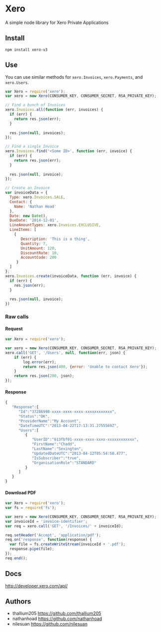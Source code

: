 # Xero
 A simple node library for Xero Private Applications


## Install

    npm install xero-v3


## Use

You can use similar methods for `xero.Invoices`, `xero.Payments`, and `xero.Users`.

```javascript
var Xero = require('xero');
var xero = new Xero(CONSUMER_KEY, CONSUMER_SECRET, RSA_PRIVATE_KEY);

// Find a bunch of Invoices
xero.Invoices.all(function (err, invoices) {
  if (err) {
    return res.json(err);
  }
  
  res.json(null, invoices);
});

// Find a single Invoice
xero.Invoices.find('<Some ID>', function (err, invoice) {
  if (err) {
    return res.json(err);
  }
  
  res.json(null, invoice);
});

// Create an Invoice
var invoiceData = {
  Type: xero.Invoices.SALE,
  Contact: {
    Name: 'Nathan Hoad'
  },
  Date: new Date(),
  DueDate: '2014-12-01',
  LineAmountTypes: xero.Invoices.EXCLUSIVE,
  LineItems: [
    { 
       Description: 'This is a thing', 
       Quantity: 7, 
       UnitAmount: 120, 
       DiscountRate: 10,
       AccountCode: 200
     }
  ]
};
xero.Invoices.create(invoiceData, function (err, invoice) {
  if (err) {
    res.json(err);
  }
  
  res.json(null, invoice);
})
```


### Raw calls

#### Request

```javascript
var Xero = require('xero');

var xero = new Xero(CONSUMER_KEY, CONSUMER_SECRET, RSA_PRIVATE_KEY);
xero.call('GET', '/Users', null, function(err, json) {
    if (err) {
        log.error(err);
        return res.json(400, {error: 'Unable to contact Xero'});
    }
    return res.json(200, json);
});
```
    

#### Response

```javascript
{
   "Response":{
      "Id":"37286998-xxxx-xxxx-xxxx-xxxxxxxxxxxx",
      "Status":"OK",
      "ProviderName":"My Account",
      "DateTimeUTC":"2013-04-22T17:13:31.2755569Z",
      "Users":[
         {
            "UserID":"613fbf01-xxxx-xxxx-xxxx-xxxxxxxxxxxx",
            "FirstName":"Chadd",
            "LastName":"Sexington",
            "UpdatedDateUTC":"2013-04-12T05:54:50.477",
            "IsSubscriber":"true",
            "OrganisationRole":"STANDARD"
         }
      ]
   }
}
```

#### Download PDF

```javascript
var Xero = require('xero');
var fs = require('fs');

var xero = new Xero(CONSUMER_KEY, CONSUMER_SECRET, RSA_PRIVATE_KEY);
var invoiceId = 'invoice-identifier';
var req = xero.call('GET', '/Invoices/' + invoiceId);

req.setHeader('Accept', 'application/pdf');
req.on('response', function(response) {
  var file = fs.createWriteStream(invoiceId + '.pdf');
  response.pipe(file);
});
req.end();
```

## Docs
http://developer.xero.com/api/

## Authors

* thallium205 <https://github.com/thallium205>
* nathanhoad <https://github.com/nathanhoad>
* nilesuan <https://github.com/nilesuan>
